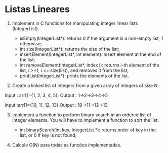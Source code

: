 # Listas Lineares

1. Implement in C functions for manipulating integer linear lists (IntegerList).

   - isEmpty(IntegerList*): returns 0 if the argument is a non-empty list, 1 otherwise;
   - int size(IntegerList*): returns the size of the list;
   - insertElement(IntegerList*, int element): insert element at the end of the list;
   - int removeElement(IntegerList*, index i): returns i-th element of the list, i >=1, i <= size(list), and removes it from the list;
   - printList(IntegerList*): prints the elements of the list.


2. Create a linked list of integers from a given array of integers of size N.

Input : arr[]={1, 2, 3, 4, 5}; 
Output : 1->2->3->4->5

Input :arr[]={10, 11, 12, 13}
Output : 10->11->12->13

3. Implement a function to perform binary search in an ordered list of integer elements. You will have to implement a function to sort the list.

   - int binarySearch(int key, IntegerList *): returns order of key in the list, or 0 if key is not found;

4. Calcule O(N) para todas as funções implementadas.


